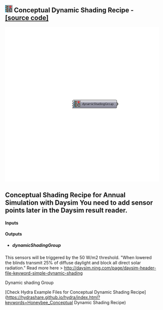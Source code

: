 ## ![](../../images/icons/Conceptual_Dynamic_Shading_Recipe.png) Conceptual Dynamic Shading Recipe - [[source code]](https://github.com/ladybug-tools/honeybee-legacy/tree/master/src/Honeybee_Conceptual%20Dynamic%20Shading%20Recipe.py)

![](../../images/components/Conceptual_Dynamic_Shading_Recipe.png)

Conceptual Shading Recipe for Annual Simulation with Daysim
 You need to add sensor points later in the Daysim result reader.
 -
 

#### Inputs

#### Outputs
* ##### dynamicShadingGroup
This sensors will be triggered by the 50 W/m2 threshold. "When lowered the blinds transmit 25% of diffuse daylight and block all direct solar radiation."
 Read more here > http://daysim.ning.com/page/daysim-header-file-keyword-simple-dynamic-shading
 
 Dynamic shading Group


[Check Hydra Example Files for Conceptual Dynamic Shading Recipe](https://hydrashare.github.io/hydra/index.html?keywords=Honeybee_Conceptual Dynamic Shading Recipe)
